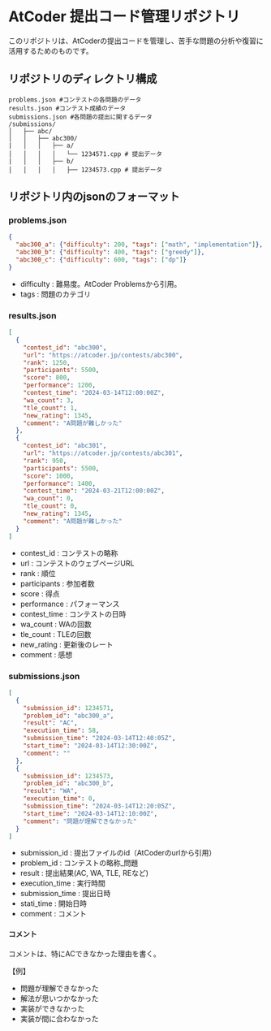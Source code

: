 # AtCoder 提出コード管理リポジトリ

このリポジトリは、AtCoderの提出コードを管理し、苦手な問題の分析や復習に活用するためのものです。

## リポジトリのディレクトリ構成
```
problems.json #コンテストの各問題のデータ
results.json #コンテスト成績のデータ
submissions.json #各問題の提出に関するデータ
/submissions/
│   ├── abc/
│   │   ├── abc300/
|   │   │   ├── a/
│   │   │   │   └── 1234571.cpp # 提出データ
|   │   │   ├── b/
│   │   │   │   ├── 1234573.cpp # 提出データ
```

## リポジトリ内のjsonのフォーマット

### problems.json

```json
{
  "abc300_a": {"difficulty": 200, "tags": ["math", "implementation"]},
  "abc300_b": {"difficulty": 400, "tags": ["greedy"]},
  "abc300_c": {"difficulty": 600, "tags": ["dp"]}
}
```

- difficulty : 難易度。AtCoder Problemsから引用。
- tags : 問題のカテゴリ

### results.json

```json
[
  {
    "contest_id": "abc300",
    "url": "https://atcoder.jp/contests/abc300",
    "rank": 1250,
    "participants": 5500,
    "score": 800,
    "performance": 1200,
    "contest_time": "2024-03-14T12:00:00Z",
    "wa_count": 3,
    "tle_count": 1,
    "new_rating": 1345,
    "comment": "A問題が難しかった"
  },
  {
    "contest_id": "abc301",
    "url": "https://atcoder.jp/contests/abc301",
    "rank": 950,
    "participants": 5500,
    "score": 1000,
    "performance": 1400,
    "contest_time": "2024-03-21T12:00:00Z",
    "wa_count": 0,
    "tle_count": 0,
    "new_rating": 1345,
    "comment": "A問題が難しかった"
  }
]
```

- contest_id : コンテストの略称
- url : コンテストのウェブページURL
- rank : 順位
- participants : 参加者数
- score : 得点
- performance : パフォーマンス
- contest_time : コンテストの日時
- wa_count : WAの回数
- tle_count : TLEの回数
- new_rating : 更新後のレート
- comment : 感想

### submissions.json

```json
[
  {
    "submission_id": 1234571,
    "problem_id": "abc300_a",
    "result": "AC",
    "execution_time": 58,
    "submission_time": "2024-03-14T12:40:05Z",
    "start_time": "2024-03-14T12:30:00Z", 
    "comment": ""
  },
  {
    "submission_id": 1234573,
    "problem_id": "abc300_b",
    "result": "WA",
    "execution_time": 0,
    "submission_time": "2024-03-14T12:20:05Z",
    "start_time": "2024-03-14T12:10:00Z",
    "comment": "問題が理解できなかった"
  }
]
```

- submission_id : 提出ファイルのid（AtCoderのurlから引用）
- problem_id : コンテストの略称_問題
- result : 提出結果(AC, WA, TLE, REなど)
- execution_time : 実行時間
- submission_time : 提出日時
- stati_time : 開始日時
- comment : コメント

#### コメント

コメントは、特にACできなかった理由を書く。

【例】

- 問題が理解できなかった
- 解法が思いつかなかった
- 実装ができなかった
- 実装が間に合わなかった
